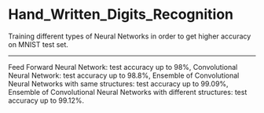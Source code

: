 # Hand_Written_Digits_Recognition
Training different types of Neural Networks in order to get higher accuracy on MNIST test set.
______________________________________________________________________________________________
Feed Forward Neural Network: test accuracy up to 98%,
Convolutional Neural Network: test accuracy up to 98.8%,
Ensemble of Convolutional Neural Networks with same structures: test accuracy up to 99.09%,
Ensemble of Convolutional Neural Networks with different structures: test accuracy up to 99.12%.
